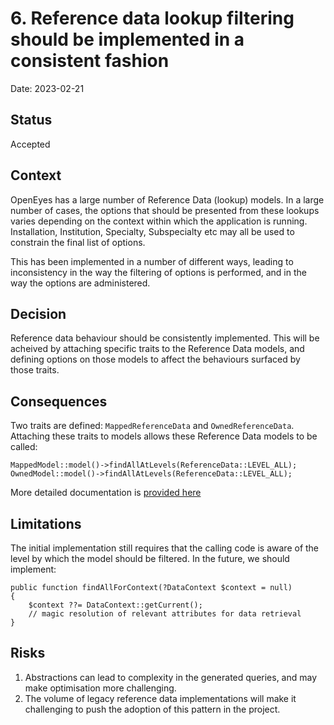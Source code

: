 # 6. Reference data lookup filtering should be implemented in a consistent fashion

Date: 2023-02-21

## Status

Accepted

## Context

OpenEyes has a large number of Reference Data (lookup) models. In a large number of cases, the options that should be presented from these lookups varies depending on the context within which the application is running. Installation, Institution, Specialty, Subspecialty etc may all be used to constrain the final list of options.

This has been implemented in a number of different ways, leading to inconsistency in the way the filtering of options is performed, and in the way the options are administered.

## Decision

Reference data behaviour should be consistently implemented. This will be acheived by attaching specific traits to the Reference Data models, and defining options on those models to affect the behaviours surfaced by those traits.

## Consequences

Two traits are defined: `MappedReferenceData` and `OwnedReferenceData`. Attaching these traits to models allows these Reference Data models to be called:

```
MappedModel::model()->findAllAtLevels(ReferenceData::LEVEL_ALL);
OwnedModel::model()->findAllAtLevels(ReferenceData::LEVEL_ALL);
```

More detailed documentation is [provided here](https://openeyes.atlassian.net/l/cp/adzNjQoq)

## Limitations

The initial implementation still requires that the calling code is aware of the level by which the model should be filtered. In the future, we should implement:

```
public function findAllForContext(?DataContext $context = null)
{
    $context ??= DataContext::getCurrent();
    // magic resolution of relevant attributes for data retrieval
}
```

## Risks

1. Abstractions can lead to complexity in the generated queries, and may make optimisation more challenging.
1. The volume of legacy reference data implementations will make it challenging to push the adoption of this pattern in the project.

